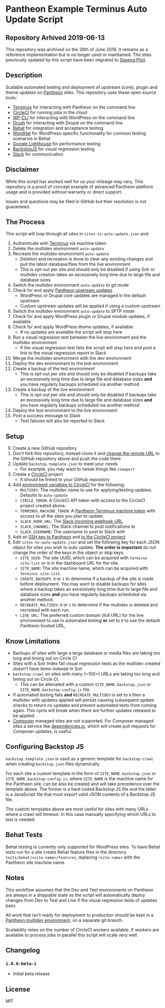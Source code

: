 # Pantheon Example Terminus Auto Update Script

## Repository Arhived 2019-06-13

This repository was archived on the 26th of June 2019. It remains as a reference implementation but is no longer used or maintained. The sites previously updated by this script have been migrated to [Staging Pilot](https://pantheon.io/blog/robots-autopilot-and-holy-grail-webops).

## Description

Scalable automated testing and deployment of upstream (core), plugin and theme updates on [Pantheon](https://pantheon.io) sites. This repository uses these open source tools:
* [Terminus](https://github.com/pantheon-systems/terminus) for interacting with Pantheon on the command line
* [CircleCI](https://circleci.com) for running jobs in the cloud
* [WP-CLI](http://wp-cli.org/) for interacting with WordPress on the command line
* [Drush](https://www.drush.org/) for interacting with Drupal on the command line
* [Behat](http://behat.org/) for integration and acceptance testing
* [WordHat](https://wordhat.info/) for WordPress-specific functionality for common testing scenarios in Behat
* [Google Lighthouse](https://developers.google.com/web/tools/lighthouse/) for performance testing
* [BackstopJS](https://garris.github.io/BackstopJS/) for visual regression testing
* [Slack](https://slack.com/) for communication

## Disclaimer
While this script has worked well for us your mileage may vary. This repository is a proof of concept example of advanced Pantheon platform usage and is provided without warranty or direct support.

Issues and questions may be filed in GitHub but their resolution is not guaranteed.

## The Process

This script will loop through all sites in `sites-to-auto-update.json` and:

1. Authenticate with [Terminus](https://github.com/pantheon-systems/terminus) via machine token
2. Delete the multidev environment `auto-update`
3. Recreate the multidev environment `auto-update`
	* Deletion and recreation is done to clear any existing changes and pull the latest database/files from the live environment
	* This is opt-out per site and should only be disabled if using Solr or multidev creation takes an excessively long time due to large file and database sizes
4. Switch the multidev environment `auto-update` to git mode
5. Check for and apply [Pantheon upstream updates](https://pantheon.io/docs/upstream-updates/)
	* WordPress or Drupal core updates are managed in the default upstream
	* Custom upstream updates will be applied if using a custom upstream
6. Switch the multidev environment `auto-update` to SFTP mode
7. Check for and apply WordPress plugin or Drupal module updates, if available
8. Check for and apply WordPress theme updates, if available
	* If no updates are available the script will stop here
9. Run a visual regression test between the live environment and the multidev environment
	* If the visual regression test fails the script will stop here and post a link to the visual regression report in Slack
10. Merge the multidev environment with the dev environment
11. Deploy the dev environment to the test environment
12. Create a backup of the test environment
	* This is opt-out per site and should only be disabled if backups take an excessively long time due to large file and database sizes **and** you have regularly backups scheduled via another method.
13. Create a backup of the live environment
    * This is opt-out per site and should only be disabled if backups take an excessively long time due to large file and database sizes **and** you have regularly backups scheduled via another method.
14. Deploy the test environment to the live environment
15. Post a success message to Slack
    * Test failures will also be reported to Slack

## Setup
0. Create a new GitHub repository
1. Don't fork this repository, instead clone it and [change the remote URL](https://help.github.com/articles/changing-a-remote-s-url/) to the GitHub repository above and push the code there
2. Update `backstop.template.json` to meet your needs
    * For example, you may want to tweak things like `viewport`
3. Create a [CircleCI](https://circleci.com) project
    * It should be linked to your GitHub repository
4. Add [environment variables to CircleCI](https://circleci.com/docs/environment-variables/) for the following:
	* `MULTIDEV`: The multidev name to use for applying/testing updates. Defaults to `auto-update`
	* `CIRCLE_TOKEN`: A CircleCI API token with access to the CircleCI project created above.
	* `TERMINUS_MACHINE_TOKEN`: A [Pantheon Terminus machine token](https://pantheon.io/docs/machine-tokens/) with access to all the sites you plan to update.
	* `SLACK_HOOK_URL`: The [Slack incoming webhook URL](https://api.slack.com/incoming-webhooks)
	* `SLACK_CHANNEL`: The Slack channel to post notifications to
	* `SLACK_USERNAME`: The username to post to Slack with
5. Add an [SSH key to Pantheon](https://pantheon.io/docs/ssh-keys/) and [to the CircleCI project](https://circleci.com/docs/2.0/add-ssh-key/)
6. Edit `sites-to-auto-update.json` and set the following key for each JSON object for sites you wish to auto update. **The order is important** do not change the order of the keys in the object or skip keys.
	* `SITE_UUID`: The site UUID, which can be acquired with `terminus site:list` or is in the dashboard URL for the site.
	* `SITE_NAME`: The site machine name, which can be acquired with `terminus site:list`.
	* `CREATE_BACKUPS`: `0` or `1` to determine if a backup of the site is made before deployment. You may want to disable backups for sites where a backup takes an excessively long time due to large file and database sizes **and** you have regularly backups scheduled via another method.
	* `RECREATE_MULTIDEV`: `0` or `1` to determine if the multidev is deleted and recreated with each run.
	* `LIVE_URL`: The preferred custom domain (full URL) for the live environment to use in automated testing **or** set to `0` to use the default Pantheon hosted URL,

## Know Limitations
* Backups of sites with large a large database or media files are taking too long and timing out on Circle CI
* Sites with a Solr Index fail visual regression tests as the multidev created doesn't have items indexed in Solr
* `backstop-crawl` on sites with many (~100+) URLs are taking too long and timing out on Circle CI.
    * This can be alleviated with a custom `SITE_NAME.backstop.json` or `SITE_NAME.backstop-config.js` file.
* If automated testing fails **and** `RECREATE_MULTIDEV` is set to `0` then a multidev with updates applied will persist causing subsequent update checks to return no updates and prevent automated tests from running again. This cycle will break when there are further updates released to be applied.
* [Composer](https"//getcomposer.org) managed sites are not supported. For Composer managed sites a service like [dependencies.io](https://www.dependencies.io/), which will create pull requests for Composer updates, is useful.

## Configuring Backstop JS
`backstop.template.json` is used as a generic template for `backstop-crawl` when creating `backstop.json` files dynamically.

For each site a custom template in the form of `SITE_NAME.backstop.json` or `SITE_NAME.backstop-config.js`, where `SITE_NAME` is the machine name for the Pantheon site, can be also be created and will take precedence over the template above. The former is a hard coded Backstop JS file and the latter is a JavaScript file that must export valid JSON contents of a Backstop JS file.

The custom templates above are most useful for sites with many URLs where a crawl will timeout. In this case manually specifying which URLs to test is needed.

## Behat Tests
Behat testing is currently only supported for WordPress sites. To have Behat tests run for a site create Behat feature files in the directory `tests/behat/<site-name>/features`, replacing `<site-name>` with the Pantheon site machine name.

## Notes
This workflow assumes that the Dev and Test environments on Pantheon are always in a shippable state as the script will automatically deploy changes from Dev to Test and Live if the visual regression tests of updates pass.

All work that isn't ready for deployment to production should be kept in a [Pantheon multidev environment](https://pantheon.io/docs/multidev/), on a separate git branch.

Scalability relies on the number of CircleCI workers available. If workers are available to process jobs in parallel this script will scale very well.

## Changelog
### `1.0.0-beta-1`
* Initial beta release

## License
MIT
